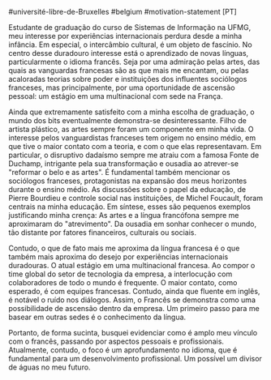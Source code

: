 #université-libre-de-Bruxelles #belgium #motivation-statement
[PT] 

Estudante de graduação do curso de Sistemas de Informação na UFMG, meu interesse por experiências internacionais perdura desde a minha infância. Em especial, o intercâmbio cultural, é um objeto de fascínio. No centro desse duradouro interesse está o aprendizado de novas línguas, particularmente o idioma francês. Seja por uma admiração pelas artes, das quais as vanguardas francesas são as que mais me encantam, ou pelas acaloradas teorias sobre poder e instituições dos influentes sociólogos franceses, mas principalmente, por uma oportunidade de ascensão pessoal: um estágio em uma multinacional com sede na França.  

Ainda que extremamente satisfeito com a minha escolha de graduação, o mundo dos bits eventualmente demonstra-se desinteressante. Filho de artista plástico, as artes sempre foram um componente em minha vida. O interesse pelos vanguardistas franceses tem origem no ensino médio, em que tive o maior contato com a teoria, e com o que elas representavam. Em particular, o disruptivo dadaísmo sempre me atraiu com a famosa Fonte de Duchamp, intrigante pela sua transformação e ousadia ao atrever-se "reformar o belo e as artes". É fundamental também mencionar os sociólogos franceses, protagonistas na expansão dos meus horizontes durante o ensino médio. As discussões sobre o papel da educação, de Pierre Bourdieu e controle social nas instituições, de Michel Foucault, foram centrais na minha educação. Em síntese, esses são pequenos exemplos justificando minha crença: As artes e a língua francófona sempre me aproximaram do "atrevimento". Da ousadia em sonhar conhecer o mundo, tão distante por fatores financeiros, culturais ou sociais.

Contudo, o que de fato mais me aproxima da língua francesa é o que também mais aproxima do desejo por experiências internacionais duradouras. O atual estágio em uma multinacional francesa. Ao compor o time global do setor de tecnologia da empresa, a interlocução com colaboradores de todo o mundo é frequente. O maior contato, como esperado, é com equipes francesas. Contudo, ainda que fluente em inglês, é notável o ruído nos diálogos. Assim, o Francês se demonstra como uma possibilidade de ascensão dentro da empresa. Um primeiro passo para me basear em outras sedes é o conhecimento da língua.

Portanto, de forma sucinta, busquei evidenciar como é amplo meu vínculo com o francês, passando por aspectos pessoais e profissionais. Atualmente, contudo, o foco é um aprofundamento no idioma, que é fundamental para um desenvolvimento profissional. Um possível um divisor de águas no meu futuro.